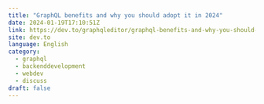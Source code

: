 ```yaml
---
title: "GraphQL benefits and why you should adopt it in 2024"
date: 2024-01-19T17:10:51Z
link: https://dev.to/graphqleditor/graphql-benefits-and-why-you-should-adopt-it-in-2024-4d2c?utm_medium=RSS&utm_source=news.12bit.vn
site: dev.to
language: English
category:
  - graphql
  - backenddevelopment
  - webdev
  - discuss
draft: false
---
```

